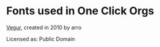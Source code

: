 # Fonts used in One Click Orgs

[Vegur](http://www.fontspace.com/arro/vegur), created in 2010 by arro

Licensed as: Public Domain